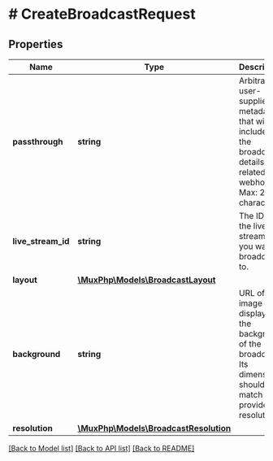 # # CreateBroadcastRequest

## Properties

Name | Type | Description | Notes
------------ | ------------- | ------------- | -------------
**passthrough** | **string** | Arbitrary user-supplied metadata that will be included in the broadcast details and related webhooks. Max: 255 characters. | [optional]
**live_stream_id** | **string** | The ID of the live stream that you want to broadcast to. |
**layout** | [**\MuxPhp\Models\BroadcastLayout**](BroadcastLayout.md) |  | [optional]
**background** | **string** | URL of an image to display as the background of the broadcast. Its dimensions should match the provided resolution. | [optional]
**resolution** | [**\MuxPhp\Models\BroadcastResolution**](BroadcastResolution.md) |  | [optional]

[[Back to Model list]](../../README.md#models) [[Back to API list]](../../README.md#endpoints) [[Back to README]](../../README.md)
